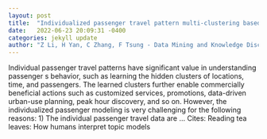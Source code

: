```yaml
---
layout: post
title:  "Individualized passenger travel pattern multi-clustering based on graph regularized tensor latent dirichlet allocation"
date:   2022-06-23 20:09:31 -0400
categories: jekyll update
author: "Z Li, H Yan, C Zhang, F Tsung - Data Mining and Knowledge Discovery, 2022"
---
```

Individual passenger travel patterns have significant value in understanding passenger s behavior, such as learning the hidden clusters of locations, time, and passengers. The learned clusters further enable commercially beneficial actions such as customized services, promotions, data-driven urban-use planning, peak hour discovery, and so on. However, the individualized passenger modeling is very challenging for the following reasons: 1) The individual passenger travel data are …
Cites: ‪Reading tea leaves: How humans interpret topic models‬  